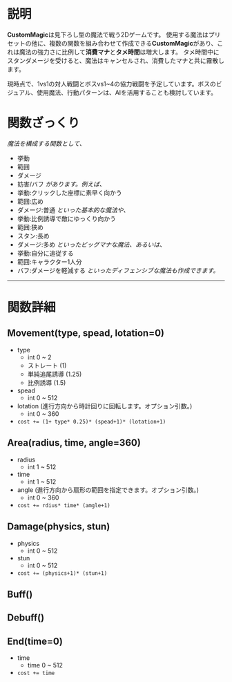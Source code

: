 # 説明

**CustomMagic**は見下ろし型の魔法で戦う2Dゲームです。
使用する魔法はプリセットの他に、複数の関数を組み合わせて作成できる**CustomMagic**があり、これは魔法の強力さに比例して**消費マナ**と**タメ時間**は増大します。
タメ時間中にスタンダメージを受けると、魔法はキャンセルされ、消費したマナと共に霧散します。

現時点で、1vs1の対人戦闘とボスvs1~4の協力戦闘を予定しています。ボスのビジュアル、使用魔法、行動パターンは、AIを活用することも検討しています。

# 関数ざっくり

*魔法を構成する関数として、*
- 挙動
- 範囲
- ダメージ
- 妨害/バフ
*があります。例えば、*
- 挙動:クリックした座標に素早く向かう
- 範囲:広め
- ダメージ:普通
*といった基本的な魔法や、*
- 挙動:比例誘導で敵にゆっくり向かう
- 範囲:狭め
- スタン:長め
- ダメージ:多め
*といったビッグマナな魔法、あるいは、*
- 挙動:自分に追従する
- 範囲:キャラクター1人分
- バフ:ダメージを軽減する
*といったディフェンシブな魔法も作成できます。*

---

# 関数詳細

## Movement(type, spead, lotation=0)
* type
    * int 0 ~ 2
    * ストレート (1)
    * 単純追尾誘導 (1.25)
    * 比例誘導 (1.5)
* spead
    * int 0 ~ 512
* lotation (進行方向から時計回りに回転します。オプション引数。)
    * int 0 ~ 360
* ```cost += (1+ type* 0.25)* (spead+1)* (lotation+1)```

## Area(radius, time, angle=360)
* radius
    * int 1 ~ 512
* time
    * int 1 ~ 512
* angle (進行方向から扇形の範囲を指定できます。オプション引数。) 
    * int 0 ~ 360 
* ```cost += rdius* time* (amgle+1)```

## Damage(physics, stun)
*  physics
    * int 0 ~ 512
* stun
    * int 0 ~ 512
* ```cost += (physics+1)* (stun+1)```

## Buff()

## Debuff()

## End(time=0)
* time
    * time 0 ~ 512
* ```cost += time```